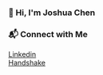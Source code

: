 ### 👋 Hi, I'm Joshua Chen
### 📬 Connect with Me
[Linkedin](https://www.linkedin.com/in/joshua-chen-a10359196/)  
[Handshake](https://app.joinhandshake.com/stu/users/25551408)

